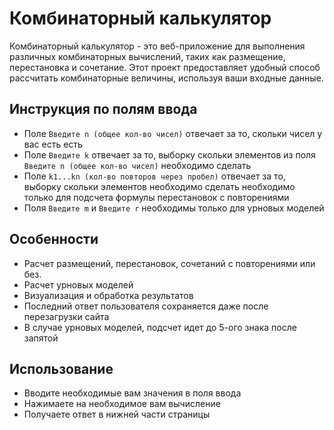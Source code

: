 # Комбинаторный калькулятор
Комбинаторный калькулятор - это веб-приложение для выполнения различных комбинаторных вычислений, 
таких как размещение, перестановка и сочетание. Этот проект предоставляет удобный способ рассчитать 
комбинаторные величины, используя ваши входные данные.

## Инструкция по полям ввода
- Поле `Введите n (общее кол-во чисел)` отвечает за то, скольки чисел у вас есть есть
- Поле `Введите k` отвечает за то, выборку скольки элементов из поля `Введите n (общее кол-во чисел)` 
необходимо сделать
- Поле `k1...kn (кол-во повторов через пробел)` отвечает за то, выборку скольки элементов необходимо 
сделать необходимо только для подсчета формулы перестановок с повторениями
- Поля `Введите m` и `Введите r` необходимы только для урновых моделей

## Особенности 
- Расчет размещений, перестановок, сочетаний с повторениями или без.
- Расчет урновых моделей
- Визуализация и обработка результатов
- Последний ответ пользователя сохраняется даже после перезагрузки сайта
- В случае урновых моделей, подсчет идет до 5-ого знака после запятой

## Использование 
- Вводите необходимые вам значения в поля ввода
- Нажимаете на необходимое вам вычисление
- Получаете ответ в нижней части страницы
